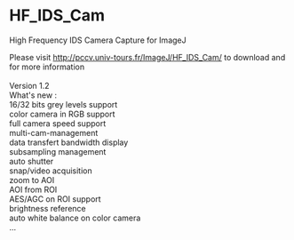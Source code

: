 # HF_IDS_Cam
High Frequency IDS Camera Capture for ImageJ

Please visit http://pccv.univ-tours.fr/ImageJ/HF_IDS_Cam/ to download and for more information<br>
<br>
Version 1.2 <br>
What's new :<br>
  16/32 bits grey levels support<br>
  color camera in RGB support<br>
  full camera speed support<br>
  multi-cam-management<br>
  data transfert bandwidth display<br>
  subsampling management<br>
  auto shutter<br>
  snap/video acquisition<br>
  zoom to AOI<br>
  AOI from ROI<br>
  AES/AGC on ROI support<br>
  brightness reference<br>
  auto white balance on color camera<br>
  ...
